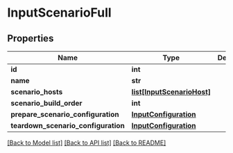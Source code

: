 # InputScenarioFull

## Properties
Name | Type | Description | Notes
------------ | ------------- | ------------- | -------------
**id** | **int** |  | [optional] 
**name** | **str** |  | [optional] 
**scenario_hosts** | [**list[InputScenarioHost]**](InputScenarioHost.md) |  | [optional] 
**scenario_build_order** | **int** |  | [optional] 
**prepare_scenario_configuration** | [**InputConfiguration**](InputConfiguration.md) |  | [optional] 
**teardown_scenario_configuration** | [**InputConfiguration**](InputConfiguration.md) |  | [optional] 

[[Back to Model list]](../README.md#documentation-for-models) [[Back to API list]](../README.md#documentation-for-api-endpoints) [[Back to README]](../README.md)


